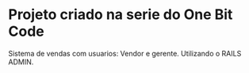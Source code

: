 # Projeto criado na serie do One Bit Code

Sistema de vendas com usuarios: Vendor e gerente.
Utilizando o RAILS ADMIN.
